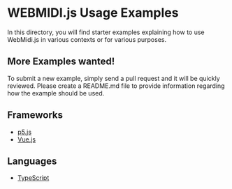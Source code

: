 # WEBMIDI.js Usage Examples

In this directory, you will find starter examples explaining how to use WebMidi.js in various 
contexts or for various purposes. 

## More Examples wanted!

To submit a new example, simply send a pull request and it will be quickly reviewed. Please create 
a README.md file to provide information regarding how the example should be used.

## Frameworks

  * [p5.js](p5.js/) 
  * [Vue.js](vue.js/) 

## Languages

  * [TypeScript](typescript/)
